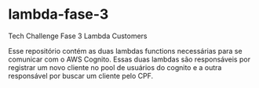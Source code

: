 # lambda-fase-3
Tech Challenge Fase 3 Lambda Customers

Esse repositório contém as duas lambdas functions necessárias para se comunicar com o AWS Cognito. Essas duas lambdas são responsáveis por registrar um novo cliente no pool de usuários do cognito e a outra responsável por buscar um cliente pelo CPF.
